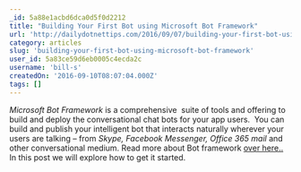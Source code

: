 ```yaml
---
_id: 5a88e1acbd6dca0d5f0d2212
title: "Building Your First Bot using Microsoft Bot Framework"
url: 'http://dailydotnettips.com/2016/09/07/building-your-first-bot-using-microsoft-bot-framework/'
category: articles
slug: 'building-your-first-bot-using-microsoft-bot-framework'
user_id: 5a83ce59d6eb0005c4ecda2c
username: 'bill-s'
createdOn: '2016-09-10T08:07:04.000Z'
tags: []
---
```


<em>Microsoft Bot Framework</em> is a comprehensive  suite of tools and offering to build and deploy the conversational chat bots for your app users.  You can build and publish your intelligent bot that interacts naturally wherever your users are talking – from <em>Skype, Facebook Messenger, Office 365</em> <em>mail</em> and other conversational medium. Read more about Bot framework <a href="https://dev.botframework.com/" target="_blank">over here..</a>  In this post we will explore how to get it started.
